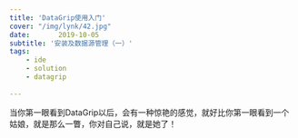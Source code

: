 ```yaml
---
title: 'DataGrip使用入门'
cover: "/img/lynk/42.jpg"
date:       2019-10-05
subtitle: '安装及数据源管理（一）'
tags:
	- ide
	- solution
	- datagrip
	
---
```

  

<script>
window.location.href='https://www.iteye.com/blog/ywu-2315446';
</script>

当你第一眼看到DataGrip以后，会有一种惊艳的感觉，就好比你第一眼看到一个姑娘，就是那么一瞥，你对自己说，就是她了！
